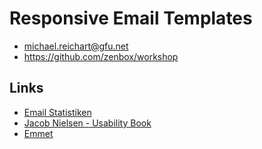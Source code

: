 # Responsive Email Templates

- michael.reichart@gfu.net
- https://github.com/zenbox/workshop

## Links
- [Email Statistiken]( https://blog.hubspot.com/marketing/email-marketing-stats)
- [Jacob Nielsen - Usability Book](https://books.google.de/books/about/Homepage_Usability.html?id=d5RE__4An3IC&printsec=frontcover&source=kp_read_button&redir_esc=y#v=onepage&q&f=false)
- [Emmet](https://docs.emmet.io/cheat-sheet/)